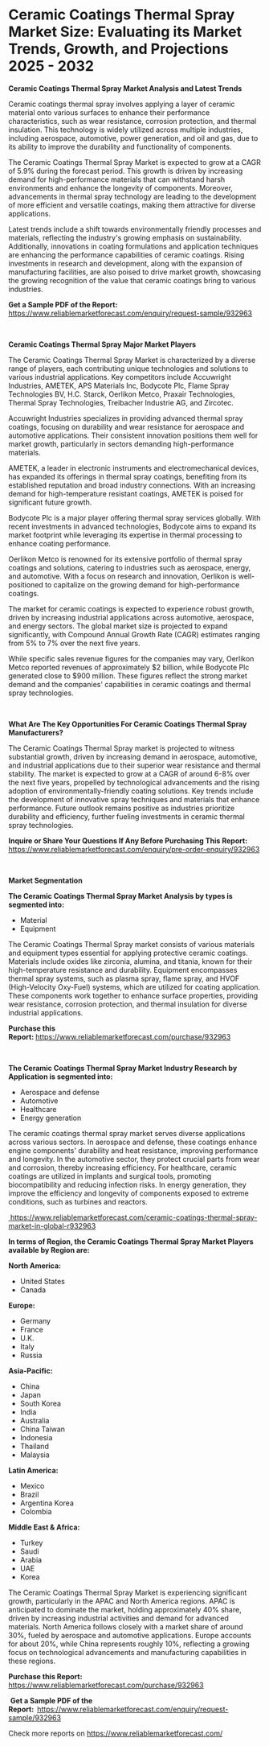 <p><h1>Ceramic Coatings Thermal Spray Market Size: Evaluating its Market Trends, Growth, and Projections 2025 - 2032</h1></p><p><strong>Ceramic Coatings Thermal Spray Market Analysis and Latest Trends</strong></p>
<p><p>Ceramic coatings thermal spray involves applying a layer of ceramic material onto various surfaces to enhance their performance characteristics, such as wear resistance, corrosion protection, and thermal insulation. This technology is widely utilized across multiple industries, including aerospace, automotive, power generation, and oil and gas, due to its ability to improve the durability and functionality of components.</p><p>The Ceramic Coatings Thermal Spray Market is expected to grow at a CAGR of 5.9% during the forecast period. This growth is driven by increasing demand for high-performance materials that can withstand harsh environments and enhance the longevity of components. Moreover, advancements in thermal spray technology are leading to the development of more efficient and versatile coatings, making them attractive for diverse applications.</p><p>Latest trends include a shift towards environmentally friendly processes and materials, reflecting the industry's growing emphasis on sustainability. Additionally, innovations in coating formulations and application techniques are enhancing the performance capabilities of ceramic coatings. Rising investments in research and development, along with the expansion of manufacturing facilities, are also poised to drive market growth, showcasing the growing recognition of the value that ceramic coatings bring to various industries.</p></p>
<p><strong>Get a Sample PDF of the Report:&nbsp;</strong> <a href="https://www.reliablemarketforecast.com/enquiry/request-sample/932963?utm_campaign=3386&utm_medium=2&utm_source=Github&utm_content=ia&utm_term=21032025&utm_id=ceramic-coatings-thermal-spray">https://www.reliablemarketforecast.com/enquiry/request-sample/932963</a></p>
<p>&nbsp;</p>
<p><strong>Ceramic Coatings Thermal Spray Major Market Players</strong></p>
<p><p>The Ceramic Coatings Thermal Spray Market is characterized by a diverse range of players, each contributing unique technologies and solutions to various industrial applications. Key competitors include Accuwright Industries, AMETEK, APS Materials Inc, Bodycote Plc, Flame Spray Technologies BV, H.C. Starck, Oerlikon Metco, Praxair Technologies, Thermal Spray Technologies, Treibacher Industrie AG, and Zircotec.</p><p>Accuwright Industries specializes in providing advanced thermal spray coatings, focusing on durability and wear resistance for aerospace and automotive applications. Their consistent innovation positions them well for market growth, particularly in sectors demanding high-performance materials.</p><p>AMETEK, a leader in electronic instruments and electromechanical devices, has expanded its offerings in thermal spray coatings, benefiting from its established reputation and broad industry connections. With an increasing demand for high-temperature resistant coatings, AMETEK is poised for significant future growth.</p><p>Bodycote Plc is a major player offering thermal spray services globally. With recent investments in advanced technologies, Bodycote aims to expand its market footprint while leveraging its expertise in thermal processing to enhance coating performance.</p><p>Oerlikon Metco is renowned for its extensive portfolio of thermal spray coatings and solutions, catering to industries such as aerospace, energy, and automotive. With a focus on research and innovation, Oerlikon is well-positioned to capitalize on the growing demand for high-performance coatings.</p><p>The market for ceramic coatings is expected to experience robust growth, driven by increasing industrial applications across automotive, aerospace, and energy sectors. The global market size is projected to expand significantly, with Compound Annual Growth Rate (CAGR) estimates ranging from 5% to 7% over the next five years.</p><p>While specific sales revenue figures for the companies may vary, Oerlikon Metco reported revenues of approximately $2 billion, while Bodycote Plc generated close to $900 million. These figures reflect the strong market demand and the companies' capabilities in ceramic coatings and thermal spray technologies.</p></p>
<p>&nbsp;</p>
<p><strong>What Are The Key Opportunities For Ceramic Coatings Thermal Spray Manufacturers?</strong></p>
<p><p>The Ceramic Coatings Thermal Spray market is projected to witness substantial growth, driven by increasing demand in aerospace, automotive, and industrial applications due to their superior wear resistance and thermal stability. The market is expected to grow at a CAGR of around 6-8% over the next five years, propelled by technological advancements and the rising adoption of environmentally-friendly coating solutions. Key trends include the development of innovative spray techniques and materials that enhance performance. Future outlook remains positive as industries prioritize durability and efficiency, further fueling investments in ceramic thermal spray technologies.</p></p>
<p><strong>Inquire or Share Your Questions If Any Before Purchasing This Report:</strong> <a href="https://www.reliablemarketforecast.com/enquiry/pre-order-enquiry/932963?utm_campaign=3386&utm_medium=2&utm_source=Github&utm_content=ia&utm_term=21032025&utm_id=ceramic-coatings-thermal-spray">https://www.reliablemarketforecast.com/enquiry/pre-order-enquiry/932963</a></p>
<p>&nbsp;</p>
<p><strong>Market Segmentation</strong></p>
<p><strong>The Ceramic Coatings Thermal Spray Market Analysis by types is segmented into:</strong></p>
<p><ul><li>Material</li><li>Equipment</li></ul></p>
<p><p>The Ceramic Coatings Thermal Spray market consists of various materials and equipment types essential for applying protective ceramic coatings. Materials include oxides like zirconia, alumina, and titania, known for their high-temperature resistance and durability. Equipment encompasses thermal spray systems, such as plasma spray, flame spray, and HVOF (High-Velocity Oxy-Fuel) systems, which are utilized for coating application. These components work together to enhance surface properties, providing wear resistance, corrosion protection, and thermal insulation for diverse industrial applications.</p></p>
<p><strong>Purchase this Report:&nbsp;</strong><a href="https://www.reliablemarketforecast.com/purchase/932963?utm_campaign=3386&utm_medium=2&utm_source=Github&utm_content=ia&utm_term=21032025&utm_id=ceramic-coatings-thermal-spray">https://www.reliablemarketforecast.com/purchase/932963</a></p>
<p>&nbsp;</p>
<p><strong>The Ceramic Coatings Thermal Spray Market Industry Research by Application is segmented into:</strong></p>
<p><ul><li>Aerospace and defense</li><li>Automotive</li><li>Healthcare</li><li>Energy generation</li></ul></p>
<p><p>The ceramic coatings thermal spray market serves diverse applications across various sectors. In aerospace and defense, these coatings enhance engine components' durability and heat resistance, improving performance and longevity. In the automotive sector, they protect crucial parts from wear and corrosion, thereby increasing efficiency. For healthcare, ceramic coatings are utilized in implants and surgical tools, promoting biocompatibility and reducing infection risks. In energy generation, they improve the efficiency and longevity of components exposed to extreme conditions, such as turbines and reactors.</p></p>
<p><a href="https://www.reliablemarketforecast.com/ceramic-coatings-thermal-spray-market-in-global-r932963?utm_campaign=3386&utm_medium=2&utm_source=Github&utm_content=ia&utm_term=21032025&utm_id=ceramic-coatings-thermal-spray">&nbsp;https://www.reliablemarketforecast.com/ceramic-coatings-thermal-spray-market-in-global-r932963</a></p>
<p><strong>In terms of Region, the Ceramic Coatings Thermal Spray Market Players available by Region are:</strong></p>
<p>
    <p> <strong> North America: </strong>
        <ul>
            <li>United States</li>
            <li>Canada</li>
        </ul>
        </p> 
    <p> <strong> Europe: </strong>
        <ul>
            <li>Germany</li>
            <li>France</li>
            <li>U.K.</li>
            <li>Italy</li>
            <li>Russia</li>
        </ul>
        </p> 
    <p> <strong> Asia-Pacific: </strong>
        <ul>
            <li>China</li>
            <li>Japan</li>
            <li>South Korea</li>
            <li>India</li>
            <li>Australia</li>
            <li>China Taiwan</li>
            <li>Indonesia</li>
            <li>Thailand</li>
            <li>Malaysia</li>
        </ul>
        </p> 
    <p> <strong> Latin America: </strong>
        <ul>
            <li>Mexico</li>
            <li>Brazil</li>
            <li>Argentina Korea</li>
            <li>Colombia</li>
        </ul>
        </p> 
    <p> <strong> Middle East & Africa: </strong>
        <ul>
            <li>Turkey</li>
            <li>Saudi</li>
            <li>Arabia</li>
            <li>UAE</li>
            <li>Korea</li>
        </ul>
    </p>
    </p>
<p><p>The Ceramic Coatings Thermal Spray Market is experiencing significant growth, particularly in the APAC and North America regions. APAC is anticipated to dominate the market, holding approximately 40% share, driven by increasing industrial activities and demand for advanced materials. North America follows closely with a market share of around 30%, fueled by aerospace and automotive applications. Europe accounts for about 20%, while China represents roughly 10%, reflecting a growing focus on technological advancements and manufacturing capabilities in these regions.</p></p>
<p><strong>Purchase this Report: </strong><a href="https://www.reliablemarketforecast.com/purchase/932963?utm_campaign=3386&utm_medium=2&utm_source=Github&utm_content=ia&utm_term=21032025&utm_id=ceramic-coatings-thermal-spray">https://www.reliablemarketforecast.com/purchase/932963</a></p>
<p>&nbsp;<strong>Get a Sample PDF of the Report:&nbsp;&nbsp;</strong><a href="https://www.reliablemarketforecast.com/enquiry/request-sample/932963?utm_campaign=3386&utm_medium=2&utm_source=Github&utm_content=ia&utm_term=21032025&utm_id=ceramic-coatings-thermal-spray">https://www.reliablemarketforecast.com/enquiry/request-sample/932963</a></p>
<p><strong></strong></p>
<p>Check more reports on <a href="https://www.reliablemarketforecast.com/?utm_campaign=3386&utm_medium=2&utm_source=Github&utm_content=ia&utm_term=21032025&utm_id=ceramic-coatings-thermal-spray">https://www.reliablemarketforecast.com/</a></p>